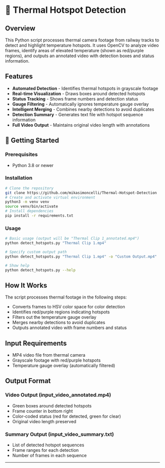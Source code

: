 # 🎯 Thermal Hotspot Detection

## Overview
This Python script processes thermal camera footage from railway tracks to detect and highlight temperature hotspots. It uses OpenCV to analyze video frames, identify areas of elevated temperature (shown as red/purple regions), and outputs an annotated video with detection boxes and status information.

## Features
- **Automated Detection** - Identifies thermal hotspots in grayscale footage
- **Real-time Visualization** - Draws boxes around detected hotspots
- **Status Tracking** - Shows frame numbers and detection status
- **Gauge Filtering** - Automatically ignores temperature gauge overlay
- **Intelligent Merging** - Combines nearby detections to avoid duplicates
- **Detection Summary** - Generates text file with hotspot sequence information
- **Full Video Output** - Maintains original video length with annotations

## 🚀 Getting Started

### Prerequisites
- Python 3.8 or newer

### Installation
```bash
# Clone the repository
git clone https://github.com/mikasimoncelli/Thermal-Hotspot-Detection
# Create and activate virtual environment
python3 -m venv venv
source venv/bin/activate
# Install dependencies
pip install -r requirements.txt
```

### Usage
```bash
# Basic usage (output will be "Thermal Clip 1_annotated.mp4")
python detect_hotspots.py "Thermal Clip 1.mp4"

# Specify custom output path
python detect_hotspots.py "Thermal Clip 1.mp4" -o "Custom Output.mp4"

# Show help
python detect_hotspots.py --help
```

## How It Works
The script processes thermal footage in the following steps:
- Converts frames to HSV color space for color detection
- Identifies red/purple regions indicating hotspots
- Filters out the temperature gauge overlay
- Merges nearby detections to avoid duplicates
- Outputs annotated video with frame numbers and status

## Input Requirements
- MP4 video file from thermal camera
- Grayscale footage with red/purple hotspots
- Temperature gauge overlay (automatically filtered)

## Output Format
### Video Output (input_video_annotated.mp4)
- Green boxes around detected hotspots
- Frame counter in bottom right
- Color-coded status (red for detected, green for clear)
- Original video length preserved

### Summary Output (input_video_summary.txt)
- List of detected hotspot sequences
- Frame ranges for each detection
- Number of frames in each sequence

---